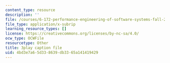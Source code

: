 ```yaml
---
content_type: resource
description: ''
file: /courses/6-172-performance-engineering-of-software-systems-fall-2018/4bd3e7a65d338639db3365a141419429_H-1-X9bkop8.srt
file_type: application/x-subrip
learning_resource_types: []
license: https://creativecommons.org/licenses/by-nc-sa/4.0/
ocw_type: OCWFile
resourcetype: Other
title: 3play caption file
uid: 4bd3e7a6-5d33-8639-db33-65a141419429
---
```

